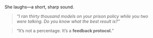 She laughs—a short, sharp sound.

> *“I ran thirty thousand models on your prison policy while you two were talking. Do you know what the best result is?”*

> “It’s not a percentage. It’s a **feedback protocol.**”